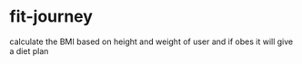 # fit-journey
calculate the BMI based on height and weight of user and if obes it will give a diet plan
